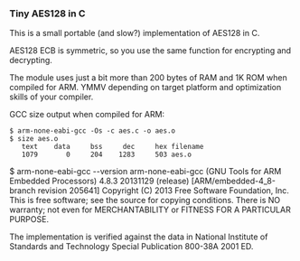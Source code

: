 ### Tiny AES128 in C

This is a small portable (and slow?) implementation of AES128 in C.

AES128 ECB is symmetric, so you use the same function for encrypting and decrypting.

The module uses just a bit more than 200 bytes of RAM and 1K ROM when compiled for ARM.
YMMV depending on target platform and optimization skills of your compiler.


GCC size output when compiled for ARM:


    $ arm-none-eabi-gcc -Os -c aes.c -o aes.o
    $ size aes.o
       text    data     bss     dec     hex filename
       1079       0     204    1283     503 aes.o




$ arm-none-eabi-gcc --version
arm-none-eabi-gcc (GNU Tools for ARM Embedded Processors) 4.8.3 20131129 (release) [ARM/embedded-4_8-branch revision 205641]
Copyright (C) 2013 Free Software Foundation, Inc.
This is free software; see the source for copying conditions.  There is NO
warranty; not even for MERCHANTABILITY or FITNESS FOR A PARTICULAR PURPOSE.


The implementation is verified against the data in National Institute of Standards and Technology Special Publication 800-38A 2001 ED.

